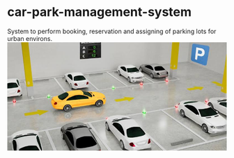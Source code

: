# car-park-management-system
System to perform booking, reservation and assigning of parking lots for urban environs.
	<img src="carpark.jpeg"/>
